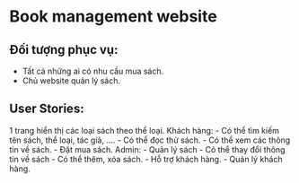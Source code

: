# Book management website

## Đối tượng phục vụ: 
 - Tất cả những ai có nhu cầu mua sách.
 - Chủ website quản lý sách.
## User Stories:
1 trang hiển thị các loại sách theo thể loại.
Khách hàng: - Có thể tìm kiếm tên sách, thể loại, tác giả, ....
            - Có thể đọc thử sách.
            - Có thể xem các thông tin về sách.
            - Đặt mua sách.
Admin: - Quản lý sách
       - Có thể thay đổi thông tin về sách
       - Có thể thêm, xóa sách.
       - Hỗ trợ khách hàng.
       - Quản lý khách hàng.
             
